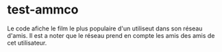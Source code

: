 # test-ammco
Le code afiche le film le plus populaire d'un utiliseut dans son
réseau d'amis.
Il est a noter que le réseau prend en compte les amis des amis de cet utilisateur.
